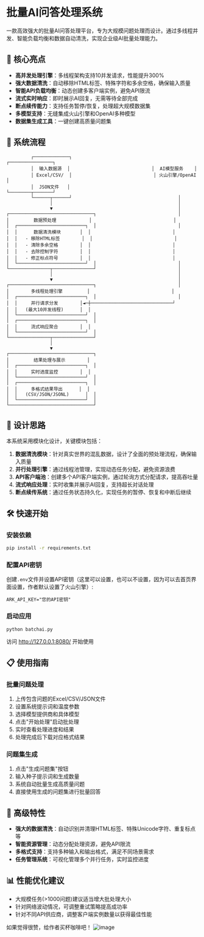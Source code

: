 # 批量AI问答处理系统

一款高效强大的批量AI问答处理平台，专为大规模问题处理而设计。通过多线程并发、智能负载均衡和数据自动清洗，实现企业级AI批量处理能力。

## 💫 核心亮点

- **高并发处理引擎**：多线程架构支持10并发请求，性能提升300%
- **强大数据清洗**：自动移除HTML标签、特殊字符和多余空格，确保输入质量
- **智能API负载均衡**：动态创建多客户端实例，避免API限流
- **流式实时响应**：即时展示AI回复，无需等待全部完成
- **断点续传能力**：支持任务暂停/恢复，处理超大规模数据集
- **多模型支持**：无缝集成火山引擎和OpenAI多种模型
- **数据集生成工具**：一键创建高质量问题集

## 🔄 系统流程

```
         ┌─────────────┐                              ┌────────────────┐
         │  输入数据源  │                              │  AI模型服务    │
         │ Excel/CSV/  │                              │ 火山引擎/OpenAI │
         │  JSON文件   │                              └────────┬───────┘
         └──────┬──────┘                                       │
                │                                              │
                ▼                                              │
┌───────────────────────────────┐                              │
│         数据预处理            │                              │
│  ┌─────────────────────────┐  │                              │
│  │      数据清洗模块       │  │                              │
│  │   - 移除HTML标签        │  │                              │
│  │   - 清除多余空格        │  │                              │
│  │   - 去除控制字符        │  │                              │
│  │   - 修正标点符号        │  │                              │
│  └─────────────────────────┘  │                              │
└───────────────┬───────────────┘                              │
                │                                              │
                ▼                                              │
┌───────────────────────────────┐                              │
│        多线程处理引擎         │                              │
│  ┌─────────────────────────┐  │                              │
│  │     并行请求分发        │◄─┼──────────────────────────────┘
│  │   (最大10并发线程)      │  │
│  └─────────────────────────┘  │
│  ┌─────────────────────────┐  │
│  │     流式响应聚合        │  │
│  └─────────────────────────┘  │
└───────────────┬───────────────┘
                │
                ▼
┌───────────────────────────────┐
│         结果处理与展示        │
│  ┌─────────────────────────┐  │
│  │     实时进度监控        │  │
│  └─────────────────────────┘  │
│  ┌─────────────────────────┐  │
│  │     多格式结果导出      │  │
│  │   (CSV/JSON/JSONL)      │  │
│  └─────────────────────────┘  │
└───────────────────────────────┘
```

## 🧠 设计思路

本系统采用模块化设计，关键模块包括：

1. **数据清洗模块**：针对真实世界的混乱数据，设计了全面的预处理流程，确保输入质量
2. **并行处理引擎**：通过线程池管理，实现动态任务分配，避免资源浪费
3. **API客户端池**：创建多个API客户端实例，通过轮询方式分配请求，提高吞吐量
4. **流式响应处理**：实时收集并展示AI回复，支持超长对话处理
5. **断点续传系统**：通过任务状态持久化，实现任务的暂停、恢复和中断后继续

## 🛠️ 快速开始

### 安装依赖

```bash
pip install -r requirements.txt
```

### 配置API密钥

创建`.env`文件并设置API密钥（这里可以设置，也可以不设置，因为可以去首页界面设置，作者默认设置了火山引擎）:

```
ARK_API_KEY="您的API密钥"
```

### 启动应用

```bash
python batchai.py
```

访问 http://127.0.0.1:8080/ 开始使用

## 📋 使用指南

### 批量问题处理

1. 上传包含问题的Excel/CSV/JSON文件
2. 设置系统提示词和温度参数
3. 选择模型提供商和具体模型
4. 点击"开始处理"启动批处理
5. 实时查看处理进度和结果
6. 处理完成后下载对应格式结果

### 问题集生成

1. 点击"生成问题集"按钮
2. 输入种子提示词和生成数量
3. 系统自动批量生成高质量问题
4. 直接使用生成的问题集进行批量回答

## 🔧 高级特性

- **强大的数据清洗**：自动识别并清理HTML标签、特殊Unicode字符、重复标点等
- **智能资源管理**：动态分配处理资源，避免API限流
- **多格式支持**：支持多种输入和输出格式，满足不同场景需求
- **任务管理系统**：可视化管理多个并行任务，实时监控进度

## 📊 性能优化建议

- 大规模任务(>1000问题)建议适当增大批处理大小
- 针对网络波动情况，可调整重试策略提高成功率
- 针对不同API供应商，调整客户端实例数量以获得最佳性能




如果觉得很赞，给作者买杯咖啡吧！
![image](https://github.com/user-attachments/assets/ea09e0d4-5963-4d87-9887-0069952a3553)

